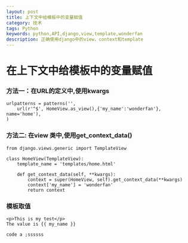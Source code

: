 ```yaml
---
layout: post
title: 上下文中给模板中的变量赋值
category: 技术
tags: Python
keywords: python,API,django,view,template,wonderfan
description: 正确使用django中的view，context和template
---
```


#  在上下文中给模板中的变量赋值

### 方法一：在URL的定义中,使用kwargs

    urlpatterns = patterns('',
        url(r'^$', HomeView.as_view(),{'my_name':'wonderfan'}, name='home'),
    )


### 方法二: 在view 类中,使用get_context_data()

    from django.views.generic import TemplateView

    class HomeView(TemplateView):
        template_name = 'templates/home.html'
    
        def get_context_data(self, **kwargs):
            context = super(HomeView, self).get_context_data(**kwargs)
            context['my_name'] = 'wonderfan'
            return context
            
### 模板取值

    <p>This is my test</p>
    The value is {{ my_name }}
    
```
code a ;ssssss
```
